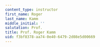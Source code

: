 ```yaml
---
content_type: instructor
first_name: Roger
last_name: Kamm
middle_initial: ''
salutation: Prof.
title: Prof. Roger Kamm
uid: f3bf8378-aa74-0e40-6479-2d08e5d00669
---
```

